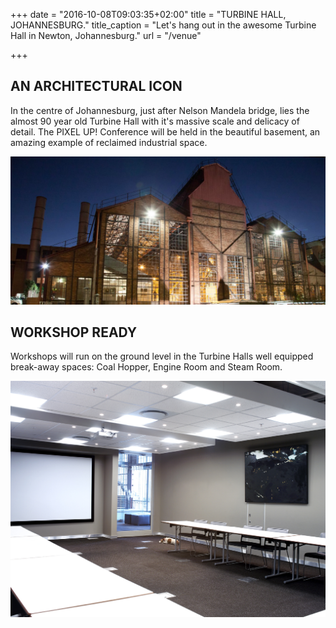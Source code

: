 +++
date = "2016-10-08T09:03:35+02:00"
title = "TURBINE HALL, JOHANNESBURG."
title_caption = "Let's hang out in the awesome Turbine Hall in Newton, Johannesburg."
url = "/venue"

+++

## AN ARCHITECTURAL ICON
In the centre of Johannesburg, just after Nelson Mandela bridge, lies the almost 90 year old Turbine Hall with it's massive scale and delicacy of detail. The PIXEL UP! Conference will be held in the beautiful basement, an amazing example of reclaimed industrial space.

![Turbine Hall](/img/turbine-hall-outside.jpg)

## WORKSHOP READY
Workshops will run on the ground level in the Turbine Halls well equipped break-away spaces: Coal Hopper, Engine Room and Steam Room.

![Coal Hopper](/img/turbine-hall-coalhopper.jpg)
